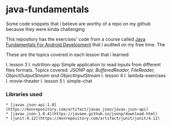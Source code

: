 # java-fundamentals

Some code snippets that i believe are worthy of a repo on my github because they were kinda challenging 

This repository has the exercises' code from a course called [Java Fundamentals For Android Development](https://www.edx.org/course/java-fundamentals-android-development-galileox-caad001x-2) that i audited on my free time. The 

These are the topics covered in each lesson that i learned

l. lesson 3
	l. nutrition-app
		Simple application to read inputs from different files formats.
		Topics covered: *JSONP api, BufferedReader, FileReader, ObjectOutputStream and ObjectInputStream*
l. lesson 4
	l. lambda-exercises
	l. movie-theater
l. lesson 5
	l. simple-chat


### Libraries used
	* [javax.json-api:1.0](https://mvnrepository.com/artifact/javax.json/javax.json-api)
	* [javax.json-1.0.4](https://javaee.github.io/jsonp/download.html)
	* [junit:4.12](https://mvnrepository.com/artifact/junit/junit/4.12)